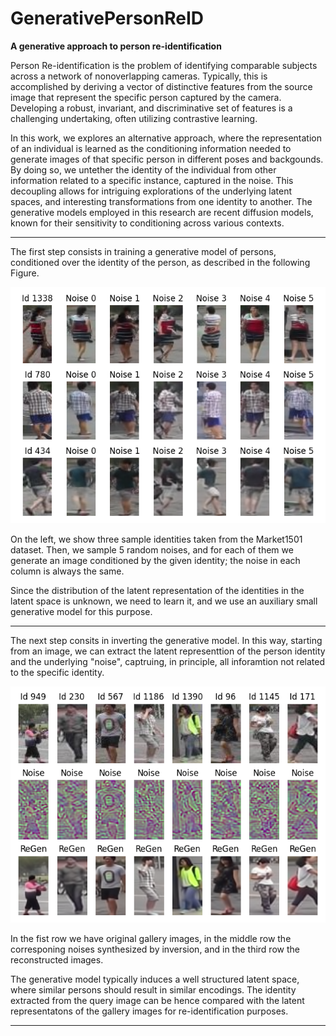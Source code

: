 # GenerativePersonReID
**A generative approach to person re-identification**

Person Re-identification is the problem of identifying comparable subjects across a network of nonoverlapping cameras. Typically, this is accomplished by deriving a vector of distinctive features from the source image that represent the specific person captured by the camera. Developing a robust, invariant, and discriminative set of features is a challenging undertaking, often utilizing contrastive learning.

In this work, we explores an alternative approach, where the representation of an individual is learned as the conditioning information needed to generate images of that specific person in different poses and backgounds. By doing so, we untether the identity of the individual from other information related to a specific instance, captured in the noise. This decoupling allows for intriguing explorations of the underlying latent spaces, and interesting transformations from one identity to another. The generative models employed in this research are recent diffusion models, known for their sensitivity to conditioning across various contexts.

-----

The first step consists in training a generative model of persons, conditioned over the identity of the person, as described in the following Figure.

<p align="center">
  <img src="cond_github1.png" width="700" title="conditional generation">
</p>

On the left, we show three sample identities taken from the Market1501 dataset. Then, we sample 5 random noises, and for each of them we generate an image conditioned by the given identity; the noise in each column is always the same.

Since the distribution of the latent representation of the identities in the latent space is unknown,
we need to learn it, and we use an auxiliary small generative model for this purpose. 

------
The next step consits in inverting the generative model. In this way, starting from an image, we can extract the latent representtion of the person identity and the underlying "noise", captruing, in principle, all inforamtion not related to the specific identity.

<p align="center">
  <img src="recon_github2.png" width="700" title="image reconstruction">
</p>

In the fist row we have original gallery images, in the middle row the corresponing noises synthesized by inversion, and in the third row the reconstructed images.

The generative model typically induces a well structured latent space, where similar persons should result in similar encodings.
The identity extracted from the query image can be hence compared with the latent representatons of the gallery images for re-identification purposes. 

------
